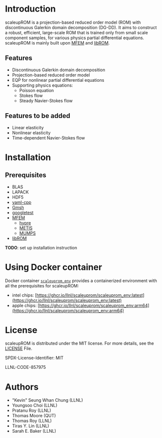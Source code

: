 <!-- ![libROM Logo](https://www.librom.net/img/logo-300.png) -->

# Introduction

scaleupROM is a projection-based reduced order model (ROM) with discontinuous Galerkin domain decomposition (DG-DD).
It aims to construct a robust, efficient, large-scale ROM that is trained only from small scale component samples,
for various physics partial differential equations.
scaleupROM is mainly built upon [MFEM](https://mfem.org/) and [libROM](https://www.librom.net).

## Features

- Discontinuous Galerkin domain decomposition
- Projection-based reduced order model
- EQP for nonlinear partial differential equations
- Supporting physics equations:
  - Poisson equation
  - Stokes flow
  - Steady Navier-Stokes flow

## Features to be added

- Linear elasticity
- Nonlinear elasticity
- Time-dependent Navier-Stokes flow

# Installation

## Prerequisites

- BLAS
- LAPACK
- HDF5
- [yaml-cpp](https://github.com/jbeder/yaml-cpp)
- [Gmsh](https://gmsh.info/)
- [googletest](https://github.com/google/googletest)
- [MFEM](https://mfem.org/)
  - [hypre](https://github.com/hypre-space/hypre)
  - [METIS](https://github.com/mfem/tpls)
  - [MUMPS](https://github.com/scivision/mumps)
- [libROM](https://librom.net/)

**TODO**: set up installation instruction

# Using Docker container

Docker container [`scaleuprom_env`](https://ghcr.io/llnl/scaleuprom/scaleuprom_env) provides a containerized environment with all the prerequisites for scaleupROM:
- intel chips: [https://ghcr.io/llnl/scaleuprom/scaleuprom_env:latest](https://ghcr.io/llnl/scaleuprom/scaleuprom_env:latest)
- apple chips: [https://ghcr.io/llnl/scaleuprom/scaleuprom_env:arm64](https://ghcr.io/llnl/scaleuprom/scaleuprom_env:arm64)

# License

scaleupROM is distributed under the MIT license. For more details, see the [LICENSE](https://github.com/LLNL/scaleupROM/blob/master/LICENSE) File.

SPDX-License-Identifier: MIT

LLNL-CODE-857975

# Authors
- "Kevin" Seung Whan Chung (LLNL)
- Youngsoo Choi (LLNL)
- Pratanu Roy (LLNL)
- Thomas Moore (QUT)
- Thomas Roy (LLNL)
- Tiras Y. Lin (LLNL)
- Sarah E. Baker (LLNL)
